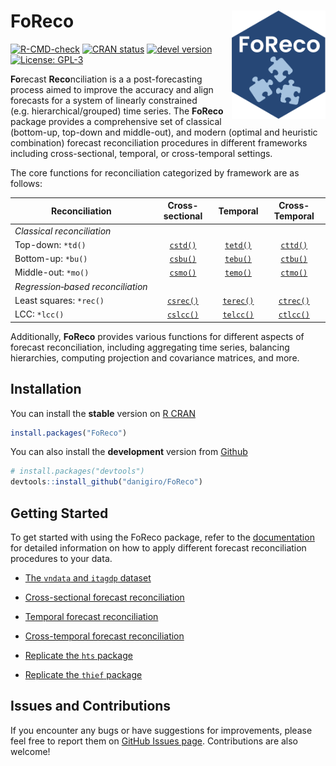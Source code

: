 
# FoReco <img src="man/figures/logo.svg" alt="logo" align="right" width="150" style="border: none; float: right;"/>

[![R-CMD-check](https://github.com/danigiro/FoReco/actions/workflows/R-CMD-check.yaml/badge.svg)](https://github.com/danigiro/FoReco/actions/workflows/R-CMD-check.yaml)
[![CRAN
status](https://www.r-pkg.org/badges/version/FoReco)](https://CRAN.R-project.org/package=FoReco)
[![devel
version](https://img.shields.io/badge/devel%20version-1.1.0.9000-blue.svg)](https://github.com/danigiro/FoReco)
[![License:
GPL-3](https://img.shields.io/badge/license-GPL--3-forestgreen.svg)](https://cran.r-project.org/web/licenses/GPL-3)

**Fo**recast **Reco**nciliation is a a post-forecasting process aimed to
improve the accuracy and align forecasts for a system of linearly
constrained (e.g. hierarchical/grouped) time series. The **FoReco**
package provides a comprehensive set of classical (bottom-up, top-down
and middle-out), and modern (optimal and heuristic combination) forecast
reconciliation procedures in different frameworks including
cross-sectional, temporal, or cross-temporal settings.

The core functions for reconciliation categorized by framework are as
follows:

| **Reconciliation** | **Cross-sectional** | **Temporal** | **Cross-Temporal** |
|----|:--:|:--:|:--:|
| *Classical reconciliation* |  |  |  |
| Top-down: `*td()` | [`cstd()`](https://danigiro.github.io/FoReco/reference/cstd.html) | [`tetd()`](https://danigiro.github.io/FoReco/reference/tetd.html) | [`cttd()`](https://danigiro.github.io/FoReco/reference/cttd.html) |
| Bottom-up: `*bu()` | [`csbu()`](https://danigiro.github.io/FoReco/reference/csbu.html) | [`tebu()`](https://danigiro.github.io/FoReco/reference/tebu.html) | [`ctbu()`](https://danigiro.github.io/FoReco/reference/ctbu.html) |
| Middle-out: `*mo()` | [`csmo()`](https://danigiro.github.io/FoReco/reference/csmo.html) | [`temo()`](https://danigiro.github.io/FoReco/reference/temo.html) | [`ctmo()`](https://danigiro.github.io/FoReco/reference/ctmo.html) |
| *Regression‑based reconciliation* |  |  |  |
| Least squares: `*rec()` | [`csrec()`](https://danigiro.github.io/FoReco/reference/csrec.html) | [`terec()`](https://danigiro.github.io/FoReco/reference/terec.html) | [`ctrec()`](https://danigiro.github.io/FoReco/reference/ctrec.html) |
| LCC: `*lcc()` | [`cslcc()`](https://danigiro.github.io/FoReco/reference/cslcc.html) | [`telcc()`](https://danigiro.github.io/FoReco/reference/telcc.html) | [`ctlcc()`](https://danigiro.github.io/FoReco/reference/ctlcc.html) |

Additionally, **FoReco** provides various functions for different
aspects of forecast reconciliation, including aggregating time series,
balancing hierarchies, computing projection and covariance matrices, and
more.

## Installation

You can install the **stable** version on [R
CRAN](https://cran.r-project.org/)

``` r
install.packages("FoReco")
```

You can also install the **development** version from
[Github](https://github.com/danigiro/FoReco)

``` r
# install.packages("devtools")
devtools::install_github("danigiro/FoReco")
```

## Getting Started

To get started with using the FoReco package, refer to the
[documentation](https://danigiro.github.io/FoReco/) for detailed
information on how to apply different forecast reconciliation procedures
to your data.

<!-- - [Introduction to `FoReco`](https://danigiro.github.io/FoReco/articles/Introduction-to-FoReco.html) -->

- [The `vndata` and `itagdp`
  dataset](https://danigiro.github.io/FoReco/articles/Dataset-vndata-and-itagdp.html)

- [Cross-sectional forecast
  reconciliation](https://danigiro.github.io/FoReco/articles/Cross-sectional-forecast-reconciliation.html)

- [Temporal forecast
  reconciliation](https://danigiro.github.io/FoReco/articles/Temporal-forecast-reconciliation.html)

- [Cross-temporal forecast
  reconciliation](https://danigiro.github.io/FoReco/articles/Cross-temporal-forecast-reconciliation.html)

- [Replicate the `hts`
  package](https://danigiro.github.io/FoReco/articles/Replicate-the-hts-package.html)

- [Replicate the `thief`
  package](https://danigiro.github.io/FoReco/articles/Replicate-the-thief-package.html)

## Issues and Contributions

If you encounter any bugs or have suggestions for improvements, please
feel free to report them on [GitHub Issues
page](https://github.com/danigiro/FoReco/issues). Contributions are also
welcome!
